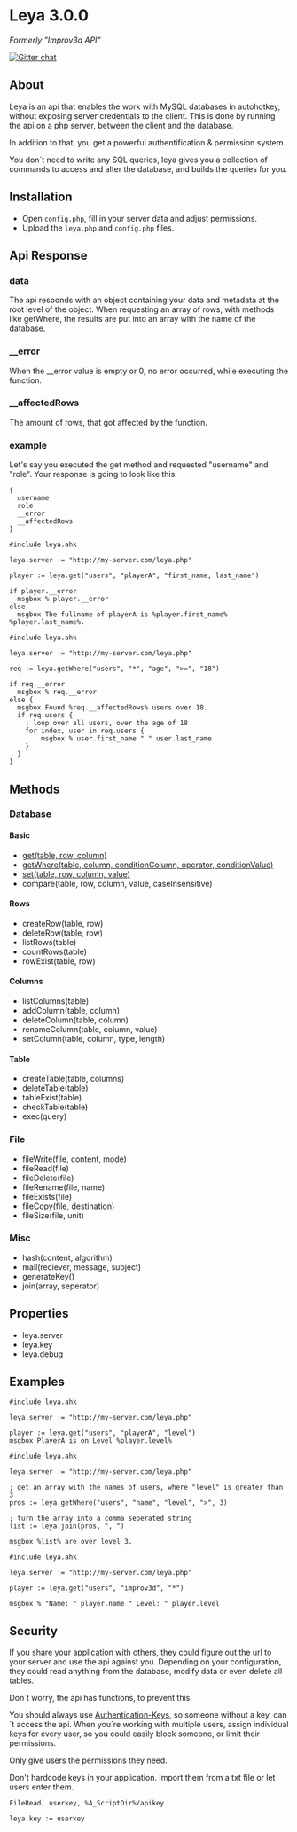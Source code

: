 # Leya 3.0.0

_Formerly "Improv3d API"_

[![Gitter chat](https://badges.gitter.im/Improv3d-API.png)](https://gitter.im/Improv3d-API/Lobby)

## About

Leya is an api that enables the work with MySQL databases in autohotkey, without exposing server credentials to the client. This is done by running the api on a php server, between the client and the database.

In addition to that, you get a powerful authentification & permission system.

You don´t need to write any SQL queries, leya gives you a collection of commands to access and alter the database, and builds the queries for you.

## Installation

- Open `config.php`, fill in your server data and adjust permissions.
- Upload the `leya.php` and `config.php` files.

## Api Response

### data

The api responds with an object containing your data and metadata at the root level of the object. When requesting an array of rows, with methods like getWhere, the results are put into an array with the name of the database.

### \_\_error

When the \_\_error value is empty or 0, no error occurred, while executing the function.

### \_\_affectedRows

The amount of rows, that got affected by the function.

### example

Let's say you executed the get method and requested "username" and "role".
Your response is going to look like this:

```
{
  username
  role
  __error
  __affectedRows
}
```

```autohotkey
#include leya.ahk

leya.server := "http://my-server.com/leya.php"

player := leya.get("users", "playerA", "first_name, last_name")

if player.__error
  msgbox % player.__error
else
  msgbox The fullname of playerA is %player.first_name% %player.last_name%.
```

```autohotkey
#include leya.ahk

leya.server := "http://my-server.com/leya.php"

req := leya.getWhere("users", "*", "age", ">=", "18")

if req.__error
  msgbox % req.__error
else {
  msgbox Found %req.__affectedRows% users over 18.
  if req.users {
    ; loop over all users, over the age of 18
    for index, user in req.users {
        msgbox % user.first_name " " user.last_name
    }
  }
}
```

## Methods

### Database

#### Basic

- [get(table, row, column)](https://github.com/kevgk/Leya/wiki/leya.get)
- [getWhere(table, column, conditionColumn, operator, conditionValue)](https://github.com/kevgk/Leya/wiki/leya.getWhere)
- [set(table, row, column, value)](https://github.com/kevgk/Leya/wiki/leya.set)
- compare(table, row, column, value, caseInsensitive)

#### Rows

- createRow(table, row)
- deleteRow(table, row)
- listRows(table)
- countRows(table)
- rowExist(table, row)

#### Columns

- listColumns(table)
- addColumn(table, column)
- deleteColumn(table, column)
- renameColumn(table, column, value)
- setColumn(table, column, type, length)

#### Table

- createTable(table, columns)
- deleteTable(table)
- tableExist(table)
- checkTable(table)
- exec(query)

### File

- fileWrite(file, content, mode)
- fileRead(file)
- fileDelete(file)
- fileRename(file, name)
- fileExists(file)
- fileCopy(file, destination)
- fileSize(file, unit)

### Misc

- hash(content, algorithm)
- mail(reciever, message, subject)
- generateKey()
- join(array, seperator)

## Properties

- leya.server
- leya.key
- leya.debug

## Examples

```autohotkey
#include leya.ahk

leya.server := "http://my-server.com/leya.php"

player := leya.get("users", "playerA", "level")
msgbox PlayerA is on Level %player.level%
```

```autohotkey
#include leya.ahk

leya.server := "http://my-server.com/leya.php"

; get an array with the names of users, where "level" is greater than 3
pros := leya.getWhere("users", "name", "level", ">", 3)

; turn the array into a comma seperated string
list := leya.join(pros, ", ")

msgbox %list% are over level 3.
```

```autohotkey
#include leya.ahk

leya.server := "http://my-server.com/leya.php"

player := leya.get("users", "improv3d", "*")

msgbox % "Name: " player.name " Level: " player.level
```

## Security

If you share your application with others, they could figure out the url to your server and use the api against you. Depending on your configuration, they could read anything from the database, modify data or even delete all tables.

Don´t worry, the api has functions, to prevent this.

You should always use [Authentication-Keys](https://github.com/kevgk/leya/wiki/Authentication-Keys), so someone without a key, can´t access the api. When you´re working with multiple users, assign individual keys for every user, so you could easily block someone, or limit their permissions.

Only give users the permissions they need.

Don't hardcode keys in your application. Import them from a txt file or let users enter them.

```autohotkey
FileRead, userkey, %A_ScriptDir%/apikey

leya.key := userkey
```
